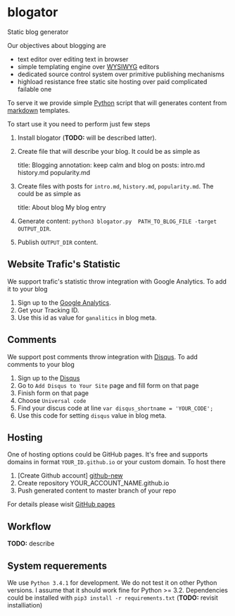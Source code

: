 blogator
========

Static blog generator

Our objectives about blogging are

 - text editor over editing text in browser
 - simple templating engine over [WYSIWYG][wg] editors 
 - dedicated source control system over primitive publishing mechanisms
 - highload resistance free static site hosting over paid complicated failable one

To serve it we provide simple [Python][py] script that will generates content from [markdown][md] templates.

 To start use it you need to perform just few steps

  1. Install blogator (**TODO:** will be described latter).
  2. Create file that will describe your blog. It could be as simple as

        title:           Blogging 
        annotation:      keep calm and blog on
        posts:           intro.md
                         history.md
                         popularity.md

  3. Create files with posts for `intro.md`, `history.md`, `popularity.md`. The could be as simple as

        title: About blog
        My blog entry

  4. Generate content: `python3 blogator.py  PATH_TO_BLOG_FILE -target OUTPUT_DIR`.
  5. Publish `OUTPUT_DIR` content.
  

Website Trafic's Statistic
-----
We support trafic's statistic throw integration with Google Analytics. To add it to your blog

 1. Sign up to the [Google Analytics][ga].
 2. Get your Tracking ID.
 3. Use this id as value for `ganalitics` in blog meta.


Comments
------
We support post comments throw integration with [Disqus][disqus]. To add comments to your blog

 1. Sign up to the [Disqus][disqus]
 2. Go to `Add Disqus to Your Site` page and fill form on that page
 3. Finish form on that page
 4. Choose `Universal code`
 5. Find your discus code at line `var disqus_shortname = 'YOUR_CODE';`
 6. Use this code for setting `disqus` value in blog meta.


Hosting
-----
One of hosting options could be GitHub pages. It's free and supports domains in format `YOUR_ID.github.io` or your custom domain. To host there 
 1. [Create Github account] [github-new]
 2. Create repository YOUR_ACCOUNT_NAME.github.io
 3. Push generated content to master branch of your repo

For details please wisit [GitHub pages][github-pages] 

Workflow
------
**TODO:** describe


System requerements
-----
We use `Python 3.4.1` for development. We do not test it on other Python versions. I assume that it should work fine for Python >= 3.2. Dependencies could be installed with `pip3 install -r requirements.txt` (**TODO:** revisit installiation)


 [disqus]: https://disqus.com
 [github-pages]: https://pages.github.com/
 [github-new]: https://github.com/join
 [sample-input]: https://github.com/st-kurilin/blogator/tree/master/sample/src
 [sample-output]: https://github.com/st-kurilin/blogator/tree/master/sample/target
 [pages]: https://pages.github.com/
 [ga]: http://www.google.com/analytics/
 [wg]: https://en.wikipedia.org/wiki/WYSIWYG
 [md]: https://en.wikipedia.org/wiki/Markdown
 [py]: https://www.python.org